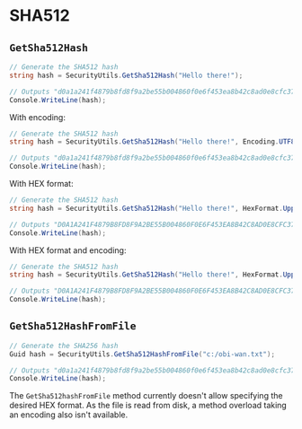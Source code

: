 # SHA512

## `GetSha512Hash`

```csharp
// Generate the SHA512 hash
string hash = SecurityUtils.GetSha512Hash("Hello there!");

// Outputs "d0a1a241f4879b8fd8f9a2be55b004860f0e6f453ea8b42c8ad0e8cfc3721819dac6ec52f45b36044046b15cb8720874f701524aeac291921a865467781da456"
Console.WriteLine(hash);
```

With encoding:

```csharp
// Generate the SHA512 hash
string hash = SecurityUtils.GetSha512Hash("Hello there!", Encoding.UTF8);

// Outputs "d0a1a241f4879b8fd8f9a2be55b004860f0e6f453ea8b42c8ad0e8cfc3721819dac6ec52f45b36044046b15cb8720874f701524aeac291921a865467781da456"
Console.WriteLine(hash);
```

With HEX format:

```csharp
// Generate the SHA512 hash
string hash = SecurityUtils.GetSha512Hash("Hello there!", HexFormat.UpperCase));

// Outputs "D0A1A241F4879B8FD8F9A2BE55B004860F0E6F453EA8B42C8AD0E8CFC3721819DAC6EC52F45B36044046B15CB8720874F701524AEAC291921A865467781DA456"
Console.WriteLine(hash);
```

With HEX format and encoding:

```csharp
// Generate the SHA512 hash
string hash = SecurityUtils.GetSha512Hash("Hello there!", HexFormat.UpperCase, Encoding.UTF8));

// Outputs "D0A1A241F4879B8FD8F9A2BE55B004860F0E6F453EA8B42C8AD0E8CFC3721819DAC6EC52F45B36044046B15CB8720874F701524AEAC291921A865467781DA456"
Console.WriteLine(hash);
```

## `GetSha512HashFromFile`

```csharp
// Generate the SHA256 hash
Guid hash = SecurityUtils.GetSha512HashFromFile("c:/obi-wan.txt");

// Outputs "d0a1a241f4879b8fd8f9a2be55b004860f0e6f453ea8b42c8ad0e8cfc3721819dac6ec52f45b36044046b15cb8720874f701524aeac291921a865467781da456"
Console.WriteLine(hash);
```

The `GetSha512hashFromFile` method currently doesn't allow specifying the desired HEX format. As the file is read from disk, a method overload taking an encoding also isn't available.
